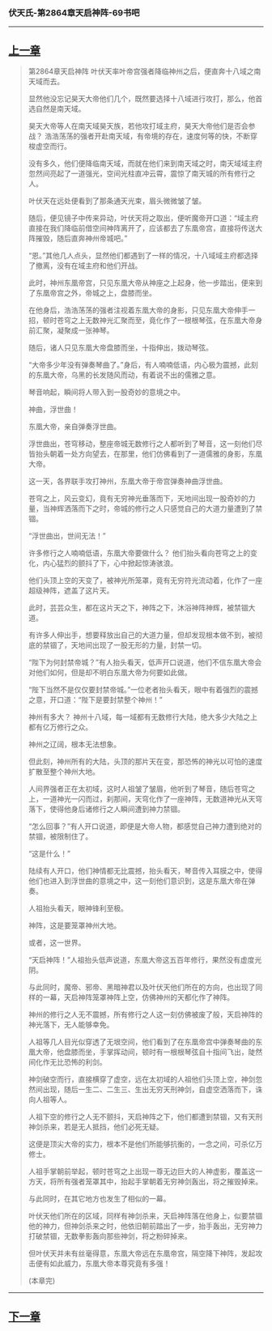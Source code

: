 ### 伏天氏-第2864章天启神阵-69书吧

--------
[上一章](./fdd81e4b2b34752a8394df5e3ff6a3a6.md)
--------


>
>
>
>第2864章天启神阵
>叶伏天率叶帝宫强者降临神州之后，便直奔十八域之南天域而去。
>
>显然他没忘记昊天大帝他们几个，既然要选择十八域进行攻打，那么，他首选自然是南天域。
>
>昊天大帝等人在南天域昊天族，若他攻打域主府，昊天大帝他们是否会参战？
>浩浩荡荡的强者开赴南天域，有帝境的存在，速度何等的快，不断穿梭虚空而行。
>
>没有多久，他们便降临南天域，而就在他们来到南天域之时，南天域域主府忽然间亮起了一道强光，空间光柱直冲云霄，震惊了南天城的所有修行之人。
>
>叶伏天在远处便看到了那条通天光束，眉头微微皱了皱。
>
>随后，便见镜子中传来异动，叶伏天将之取出，便听魔帝开口道：“域主府直接在我们降临前借空间神阵离开了，应该都去了东凰帝宫，直接将传送大阵摧毁，随后直奔神州帝城吧。”
>
>“恩。”其他几人点头，显然他们都遇到了一样的情况，十八域域主府都选择了撤离，没有在域主府和他们开战。
>
>此时，神州东凰帝宫，只见东凰大帝从神座之上起身，他一步踏出，便来到了东凰帝宫之外，帝城之上，盘膝而坐。
>
>在他身后，浩浩荡荡的强者注视着东凰大帝的身影，只见东凰大帝伸手一招，顿时苍穹之上无数神光汇聚而至，竟化作了一根根琴弦，在东凰大帝身前汇聚，凝聚成一张神琴。
>
>随后，诸人只见东凰大帝盘膝而坐，十指伸出，拨动琴弦。
>
>“大帝多少年没有弹奏琴曲了。”身后，有人喃喃低语，内心极为震撼，此刻的东凰大帝，乌黑的长发随风而动，有着说不出的儒雅之意。
>
>琴音响起，瞬间将人带入到一股奇妙的意境之中。
>
>神曲，浮世曲！
>
>东凰大帝，亲自弹奏浮世曲。
>
>浮世曲出，苍穹移动，整座帝城无数修行之人都听到了琴音，这一刻他们尽皆抬头朝着一处方向望去，在那里，他们仿佛看到了一道儒雅的身影，东凰大帝。
>
>这一天，各界联手攻打神州，东凰大帝于帝宫弹奏神曲浮世曲。
>
>苍穹之上，风云变幻，竟有无穷神光垂落而下，天地间出现一股奇妙的力量，当神辉洒落而下之时，帝城的修行之人只感觉自己的大道力量遭到了禁锢。
>
>“浮世曲出，世间无法！”
>
>许多修行之人喃喃低语，东凰大帝要做什么？
>他们抬头看向苍穹之上的变化，内心猛烈的颤抖了下，心中掀起惊涛骇浪。
>
>他们头顶上空的天变了，被神光所笼罩，竟有无穷符光流动着，化作了一座超级神阵，遮盖了这片天。
>
>此时，芸芸众生，都在这片天之下，神阵之下，沐浴神阵神辉，被禁锢大道。
>
>有许多人伸出手，想要释放出自己的大道力量，但却发现根本做不到，被彻底的禁锢了，天地间出现了一股无形的力量，封禁一切。
>
>“陛下为何封禁帝城？”有人抬头看天，低声开口说道，他们不信东凰大帝会对他们如何，但是却不明白东凰大帝为何要如此做。
>
>“陛下当然不是仅仅要封禁帝城。”一位老者抬头看天，眼中有着强烈的震撼之意，开口道：“陛下是要封禁整个神州！”
>
>神州有多大？
>神州十八域，每一域都有无数修行大陆，绝大多少大陆之上都有亿万修行之众。
>
>神州之辽阔，根本无法想象。
>
>但此刻，神州所有的大陆，头顶的那片天在变，那恐怖的神光以可怕的速度扩散至整个神州大地。
>
>人间界强者正在太初域，这时人祖皱了皱眉，他听到了琴音，随后苍穹之上，一道神光一闪而过，刹那间，天穹化作了一座神阵，无数道神光从天穹落下，使得他身后诸修行之人瞬间遭到神力禁锢。
>
>“怎么回事？”有人开口说道，即便是大帝人物，都感觉自己神力遭到绝对的禁锢，被限制住了。
>
>“这是什么！”
>
>陆续有人开口，他们神情都无比震撼，抬头看天，琴音传入耳膜之中，使得他们也进入到浮世曲的意境之中，这一刻他们意识到，这是东凰大帝在弹奏。
>
>人祖抬头看天，眼神锋利至极。
>
>神阵，这是要笼罩神州大地。
>
>或者，这一世界。
>
>“天启神阵！”人祖抬头低声说道，东凰大帝这五百年修行，果然没有虚度光阴。
>
>与此同时，魔帝、邪帝、黑暗神君以及叶伏天他们所在的方向，也出现了同样的一幕，天启神阵笼罩神阵上空，仿佛神州的天都化作了神阵。
>
>神州的修行之人无不震撼，所有修行之人这一刻仿佛被废了般，天启神阵的神光落下，无人能够幸免。
>
>人祖等几人目光似穿透了无垠空间，他们看到了在东凰帝宫中弹奏琴曲的东凰大帝，他盘膝而坐，手掌挥动间，顿时有一根根琴弦自十指间飞出，陡然间化作无比恐怖的利剑。
>
>神剑破空而行，直接横穿了虚空，远在太初域的人祖他们头顶上空，神剑忽然间出现，随后一生二、二生三、生出无穷天刑神剑，自虚空洒落而下，诛向人祖等人。
>
>人祖下空的修行之人无不颤抖，天启神阵之下，他们都遭到禁锢，又有天刑神剑杀来，若是无人抵挡，他们必死无疑。
>
>这便是顶尖大帝的实力，根本不是他们所能够抗衡的，一念之间，可杀亿万修士。
>
>人祖手掌朝前举起，顿时苍穹之上出现一尊无边巨大的人神虚影，覆盖这一方天，将所有强者笼罩其中，抬起手掌朝着无穷神剑轰出，将之摧毁掉来。
>
>与此同时，在其它地方也发生了相似的一幕。
>
>叶伏天他们所在的区域，同样有神剑杀来，天启神阵落在他身上，似要禁锢他的神力，但神剑杀来之时，他依旧朝前踏出了一步，抬手轰出，无穷神力打破禁锢，无数拳影轰向那些神剑，将之粉碎掉来。
>
>但叶伏天并未有丝毫得意，东凰大帝远在东凰帝宫，隔空降下神阵，发起攻击便有如此威力，东凰大帝本尊究竟有多强！
>
>(本章完)
>
>

--------
[下一章](./adfee061d4d5bab848e55ec3ee12d74d.md)
--------
